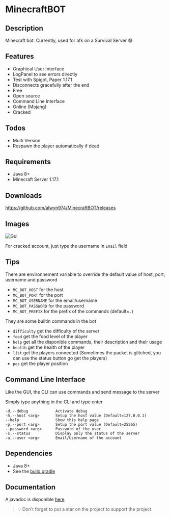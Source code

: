 # MinecraftBOT

## Description

Minecraft bot. Currently, used for afk on a Survival Server 😅

## Features

- Graphical User Interface
- LogPanel to see errors directly
- Test with Spigot, Paper 1.17.1
- Disconnects gracefully after the end
- Free
- Open source
- Command Line Interface
- Online (Mojang)
- Cracked

## Todos

- Multi Version
- Respawn the player automatically if dead

## Requirements

- Java 8+
- Minecraft Server 1.17.1

## Downloads

https://github.com/alwyn974/MinecraftBOT/releases

## Images

![Gui](https://i.imgur.com/OpdfO7Q.png)

For cracked account, just type the username in `Email` field

## Tips

There are environnement variable to override the default value of host, port, username and password
- `MC_BOT_HOST` for the host
- `MC_BOT_PORT` for the port
- `MC_BOT_USERNAME` for the email/username
- `MC_BOT_PASSWORD` for the password
- `MC_BOT_PREFIX` for the prefix of the commands (default=`.`)

They are some builtin commands in the bot

- `difficulty` get the difficulty of the server
- `food` get the food level of the player
- `help` get all the disponible commands, their description and their usage
- `health` get the health of the player
- `list` get the players connected (Sometimes the packet is glitched, you can use the status button go get the players)
- `pos` get the player position

## Command Line Interface

<p> Like the GUI, the CLI can use commands and send message to the server </p>
<p> Simply type anything in the CLI and type enter</p>

```
-d,--debug            Activate debug
-h,--host <arg>       Setup the host value (Default=127.0.0.1)
--help                Show this help page
-p,--port <arg>       Setup the port value (Default=25565)
--password <arg>      Password of the user
-s,--status           Display only the status of the server
-u,--user <arg>       Email/Username of the account
```


## Dependencies

* Java 8+
* See the [build.gradle](https://github.com/alwyn974/MinecraftBOT/blob/main/build.gradle)

## Documentation

A javadoc is disponible [here](https://alwyn974.github.io/javadoc/minecraftbot)

> :bulb: Don't forget to put a star on the project to support the project
